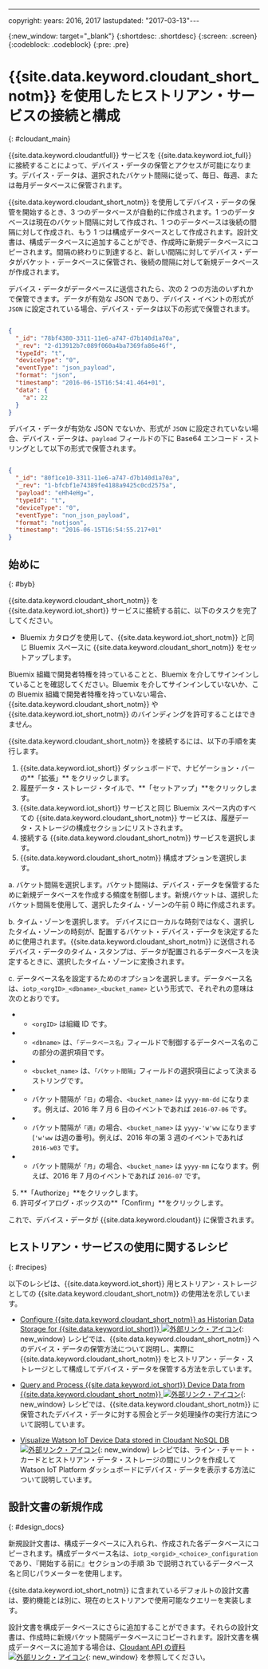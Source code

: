 ---

copyright:
  years: 2016, 2017
lastupdated: "2017-03-13"---

{:new_window: target="\_blank"}
{:shortdesc: .shortdesc}
{:screen: .screen}
{:codeblock: .codeblock}
{:pre: .pre}

# {{site.data.keyword.cloudant_short_notm}} を使用したヒストリアン・サービスの接続と構成  
{: #cloudant_main}

{{site.data.keyword.cloudantfull}} サービスを {{site.data.keyword.iot_full}} に接続することによって、デバイス・データの保管とアクセスが可能になります。デバイス・データは、選択されたバケット間隔に従って、毎日、毎週、または毎月データベースに保管されます。

{{site.data.keyword.cloudant_short_notm}} を使用してデバイス・データの保管を開始するとき、3 つのデータベースが自動的に作成されます。1 つのデータベースは現在のバケット間隔に対して作成され、1 つのデータベースは後続の間隔に対して作成され、もう 1 つは構成データベースとして作成されます。設計文書は、構成データベースに追加することができ、作成時に新規データベースにコピーされます。間隔の終わりに到達すると、新しい間隔に対してデバイス・データがバケット・データベースに保管され、後続の間隔に対して新規データベースが作成されます。

デバイス・データがデータベースに送信されたら、次の 2 つの方法のいずれかで保管できます。データが有効な JSON であり、デバイス・イベントの形式が `JSON` に設定されている場合、デバイス・データは以下の形式で保管されます。

```json

{
  "_id": "78bf4380-3311-11e6-a747-d7b140d1a70a",
  "_rev": "2-d13912b7c089f060a4ba7369fa86e46f",
  "typeId": "t",
  "deviceType": "0",
  "eventType": "json_payload",
  "format": "json",
  "timestamp": "2016-06-15T16:54:41.464+01",
  "data": {
    "a": 22
  }
}

```

デバイス・データが有効な JSON でないか、形式が `JSON` に設定されていない場合、デバイス・データは、`payload` フィールドの下に Base64 エンコード・ストリングとして以下の形式で保管されます。

```json

{
  "_id": "80f1ce10-3311-11e6-a747-d7b140d1a70a",
  "_rev": "1-bfcbf1e74389fe4188a9425c0cd2575a",
  "payload": "eHh4eHg=",
  "typeId": "t",
  "deviceType": "0",
  "eventType": "non_json_payload",
  "format": "notjson",
  "timestamp": "2016-06-15T16:54:55.217+01"
}

```

## 始めに  
{: #byb}

{{site.data.keyword.cloudant_short_notm}} を {{site.data.keyword.iot_short}} サービスに接続する前に、以下のタスクを完了してください。

- Bluemix カタログを使用して、{{site.data.keyword.iot_short_notm}} と同じ Bluemix スペースに {{site.data.keyword.cloudant_short_notm}} をセットアップします。

Bluemix 組織で開発者特権を持っていることと、Bluemix を介してサインインしていることを確認してください。Bluemix を介してサインインしていないか、この Bluemix 組織で開発者特権を持っていない場合、{{site.data.keyword.cloudant_short_notm}} や {{site.data.keyword.iot_short_notm}} のバインディングを許可することはできません。

{{site.data.keyword.cloudant_short_notm}} を接続するには、以下の手順を実行します。

1. {{site.data.keyword.iot_short}} ダッシュボードで、ナビゲーション・バーの**「拡張」** をクリックします。
2. 履歴データ・ストレージ・タイルで、**「セットアップ」**をクリックします。
2. {{site.data.keyword.iot_short}} サービスと同じ Bluemix スペース内のすべての {{site.data.keyword.cloudant_short_notm}} サービスは、履歴データ・ストレージの構成セクションにリストされます。
3. 接続する {{site.data.keyword.cloudant_short_notm}} サービスを選択します。
4. {{site.data.keyword.cloudant_short_notm}} 構成オプションを選択します。

  a. バケット間隔を選択します。バケット間隔は、デバイス・データを保管するために新規データベースを作成する頻度を制御します。新規バケットは、選択したバケット間隔を使用して、選択したタイム・ゾーンの午前 0 時に作成されます。

  b. タイム・ゾーンを選択します。
 デバイスにローカルな時刻ではなく、選択したタイム・ゾーンの時刻が、配置するバケット・デバイス・データを決定するために使用されます。{{site.data.keyword.cloudant_short_notm}} に送信されるデバイス・データのタイム・スタンプは、データが配置されるデータベースを決定するときに、選択したタイム・ゾーンに変換されます。

  c. データベース名を設定するためのオプションを選択します。データベース名は、`iotp_<orgID>_<dbname>_<bucket_name>` という形式で、それぞれの意味は次のとおりです。

 +  * `<orgID>` は組織 ID です。
 +  * `<dbname>` は、`「データベース名」`フィールドで制御するデータベース名のこの部分の選択項目です。
 +  * `<bucket_name>` は、`「バケット間隔」`フィールドの選択項目によって決まるストリングです。
 +    * バケット間隔が`「日」`の場合、`<bucket_name>` は `yyyy-mm-dd` になります。例えば、2016 年 7 月 6 日のイベントであれば `2016-07-06` です。
 +    * バケット間隔が`「週」`の場合、`<bucket_name>` は `yyyy-'w'ww` になります (`'w'ww` は週の番号)。例えば、2016 年の第 3 週のイベントであれば `2016-w03` です。
 +    * バケット間隔が`「月」`の場合、`<bucket_name>` は `yyyy-mm` になります。例えば、2016 年 7 月のイベントであれば `2016-07` です。

5. **「Authorize」**をクリックします。
6. 許可ダイアログ・ボックスの**「Confirm」**をクリックします。

これで、デバイス・データが {{site.data.keyword.cloudant}} に保管されます。

## ヒストリアン・サービスの使用に関するレシピ  
{: #recipes}

以下のレシピは、{{site.data.keyword.iot_short}} 用ヒストリアン・ストレージとしての {{site.data.keyword.cloudant_short_notm}} の使用法を示しています。

- [Configure {{site.data.keyword.cloudant_short_notm}} as Historian Data Storage for {{site.data.keyword.iot_short}} ![外部リンク・アイコン](../../icons/launch-glyph.svg "外部リンク・アイコン")](https://developer.ibm.com/recipes/tutorials/cloudant-nosql-db-as-historian-data-storage-for-ibm-watson-iot-parti/){: new_window} レシピでは、{{site.data.keyword.cloudant_short_notm}} へのデバイス・データの保管方法について説明し、実際に {{site.data.keyword.cloudant_short_notm}} をヒストリアン・データ・ストレージとして構成してデバイス・データを保管する方法を示しています。

- [Query and Process {{site.data.keyword.iot_short}} Device Data from {{site.data.keyword.cloudant_short_notm}} ![外部リンク・アイコン](../../icons/launch-glyph.svg "外部リンク・アイコン")](https://developer.ibm.com/recipes/tutorials/cloudant-nosql-db-as-historian-data-storage-for-ibm-watson-iot-partii){: new_window} レシピでは、{{site.data.keyword.cloudant_short_notm}} に保管されたデバイス・データに対する照会とデータ処理操作の実行方法について説明しています。

- [Visualize Watson IoT Device Data stored in Cloudant NoSQL DB ![外部リンク・アイコン](../../icons/launch-glyph.svg "外部リンク・アイコン")](https://developer.ibm.com/recipes/?post_type=pnext_tutorial&p=27327){: new_window} レシピでは、ライン・チャート・カードとヒストリアン・データ・ストレージの間にリンクを作成して Watson IoT Platform ダッシュボードにデバイス・データを表示する方法について説明しています。


## 設計文書の新規作成  
{: #design_docs}

新規設計文書は、構成データベースに入れられ、作成された各データベースにコピーされます。構成データベース名は、`iotp_<orgid>_<choice>_configuration` であり、『開始する前に』セクションの手順 3b で説明されているデータベース名と同じパラメーターを使用します。


{{site.data.keyword.iot_short_notm}} に含まれているデフォルトの設計文書は、要約機能とは別に、現在のヒストリアンで使用可能なクエリーを実装します。

設計文書を構成データベースにさらに追加することができます。それらの設計文書は、作成時に新規バケット間隔データベースにコピーされます。設計文書を構成データベースに追加する場合は、[Cloudant API の資料 ![外部リンク・アイコン](../icons/launch-glyph.svg "外部リンク・アイコン")](https://docs.cloudant.com/document.html){: new_window} を参照してください。

<!--  # Related links
{: #rellinks}
* [Querying your {{site.data.keyword.cloudant_short_notm}}](link) -->
